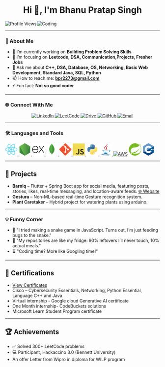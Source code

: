 <h1 align="center">Hi 👋, I'm Bhanu Pratap Singh</h1>

<img align="right" alt="Coding" width="400" src="https://cdn.dribbble.com/users/1162077/screenshots/3848914/programmer.gif">

<p align="left"> 
  <img src="https://komarev.com/ghpvc/?username=harshkrsharma&label=Profile%20views&color=0e75b6&style=flat" alt="Profile Views" /> 
</p>

---

### 🌱 About Me
- 🔭 I’m currently working on **Building Problem Solving Skills**
- 🌱 I’m focusing on **Leetcode, DSA, Communication,Projects, Fresher Jobs**
- 💬 Ask me about **C++, DSA, Database, OS, Networking, Basic Web Development, Standard Java, SQL, Python**
- 📫 How to reach me: **bpr2273@gmail.com**
- ⚡ Fun fact: **Not so good coder**

---

### 🌐 Connect With Me
<p>
  <div align="center">
  <!-- LinkedIn -->
  <a href="https://www.linkedin.com/in/bhanu-pratap-singh-18920a1b6/?trk=opento_sprofile_topcard" target="_blank">
    <img src="https://cdn-icons-png.flaticon.com/512/174/174857.png" alt="LinkedIn" width="40" height="40"/>
  </a>

  <!-- LeetCode -->
  <a href="https://leetcode.com/u/Bhanu-0001/" target="_blank">
    <img src="https://upload.wikimedia.org/wikipedia/commons/1/19/LeetCode_logo_black.png" alt="LeetCode" width="40" height="40"/>
  </a>

  <!-- Google Drive -->
  <a href="https://drive.google.com/drive/folders/1bI-tXuQgGDnFcpoe-MIg9VbeKY-EuQsr?usp=sharing" target="_blank">
    <img src="https://cdn-icons-png.flaticon.com/512/2991/2991148.png" alt="Drive" width="40" height="40"/>
  </a>

  <!-- GitHub -->
  <a href="https://github.com/Bhanu002-git" target="_blank">
    <img src="https://cdn-icons-png.flaticon.com/512/733/733553.png" alt="GitHub" width="40" height="40"/>
  </a>

  <!-- Gmail -->
  <a href="mailto:bpr2273@gmail.com">
    <img src="https://cdn-icons-png.flaticon.com/512/732/732200.png" alt="Email" width="40" height="40"/>
  </a>
</div>

</p>

---

### 🛠️ Languages and Tools
<p>
<p align="left">
  <a href="https://reactjs.org/" target="_blank" rel="noreferrer"> <img src="https://raw.githubusercontent.com/devicons/devicon/master/icons/react/react-original.svg" alt="React" width="40" height="40"/> </a>
  <a href="https://nodejs.org/" target="_blank" rel="noreferrer"> <img src="https://raw.githubusercontent.com/devicons/devicon/master/icons/nodejs/nodejs-original.svg" alt="Node.js" width="40" height="40"/> </a>
  <a href="https://expressjs.com/" target="_blank" rel="noreferrer"> <img src="https://raw.githubusercontent.com/devicons/devicon/master/icons/express/express-original.svg" alt="Express.js" width="40" height="40"/> </a>
  <a href="https://www.mongodb.com/" target="_blank" rel="noreferrer"> <img src="https://raw.githubusercontent.com/devicons/devicon/master/icons/mongodb/mongodb-original.svg" alt="MongoDB" width="40" height="40"/> </a>
  <a href="https://git-scm.com/" target="_blank" rel="noreferrer"> <img src="https://raw.githubusercontent.com/devicons/devicon/master/icons/git/git-original.svg" alt="Git" width="40" height="40"/> </a>
  <a href="https://www.javascript.com/" target="_blank" rel="noreferrer"> <img src="https://raw.githubusercontent.com/devicons/devicon/master/icons/javascript/javascript-original.svg" alt="JavaScript" width="40" height="40"/> </a>
  <a href="https://www.python.org/" target="_blank" rel="noreferrer"> <img src="https://raw.githubusercontent.com/devicons/devicon/master/icons/python/python-original.svg" alt="Python" width="40" height="40"/> </a>
  <a href="https://www.java.com/" target="_blank" rel="noreferrer"> <img src="https://raw.githubusercontent.com/devicons/devicon/master/icons/java/java-original.svg" alt="Java" width="40" height="40"/> </a>
  <a href="https://aws.amazon.com/" target="_blank" rel="noreferrer">
  <img src="https://cdn.jsdelivr.net/gh/devicons/devicon/icons/amazonwebservices/amazonwebservices-original-wordmark.svg" alt="AWS" width="40" height="40"/></a>
  <a href="https://spring.io/projects/spring-boot" target="_blank" rel="noreferrer">
  <img src="https://raw.githubusercontent.com/devicons/devicon/master/icons/spring/spring-original.svg" alt="Spring Boot" width="40" height="40"/></a>
  <a href="https://isocpp.org/" target="_blank" rel="noreferrer">
  <img src="https://raw.githubusercontent.com/devicons/devicon/master/icons/cplusplus/cplusplus-original.svg" alt="C++" width="40" height="40"/></a>

</p>

---


## 🚀 Projects
- **Barniq** – Flutter + Spring Boot app for social media, featuring posts, stories, likes, real-time messaging, and location-aware feeds. [🌐 Website](https://barniq.in)  
- **Gestura** – Non-ML-based real-time Gesture recognition system.  
- **Plant Caretaker** – Hybrid project for watering plants using arduino.  

---

### 💡 Funny Corner
- 🐍 "I tried making a snake game in JavaScript. Turns out, I’m just feeding bugs to the snake."  
- 📂 "My repositories are like my fridge: 90% leftovers I’ll never touch, 10% actual meals."  
- ⌛ "Coding time? More like Googling time!"  

---

## 📜 Certifications
- [View Certificates](https://drive.google.com/drive/folders/1bI-tXuQgGDnFcpoe-MIg9VbeKY-EuQsr?usp=sharing)  
- Cisco – Cybersecurity Essentials, Networking, Python Essential, Language C++ and Java 
- Virtual internship - Google cloud Generative AI certificate
- One Month internship- CodeBuckets solutions
- Microsoft Learn Student Program certificate
  
---

## 🏆 Achievements
- ✅ Solved 300+ LeetCode problems  
- 💻 Participant, Hackaccino 3.0 (Bennett University)
- An offer Letter from Wipro in diploma for WILP program  
